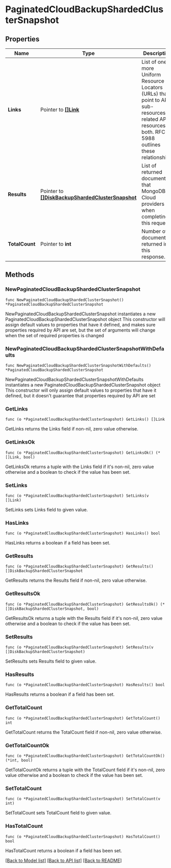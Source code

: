 # PaginatedCloudBackupShardedClusterSnapshot

## Properties

Name | Type | Description | Notes
------------ | ------------- | ------------- | -------------
**Links** | Pointer to [**[]Link**](Link.md) | List of one or more Uniform Resource Locators (URLs) that point to API sub-resources, related API resources, or both. RFC 5988 outlines these relationships. | [optional] [readonly] 
**Results** | Pointer to [**[]DiskBackupShardedClusterSnapshot**](DiskBackupShardedClusterSnapshot.md) | List of returned documents that MongoDB Cloud providers when completing this request. | [optional] [readonly] 
**TotalCount** | Pointer to **int** | Number of documents returned in this response. | [optional] [readonly] 

## Methods

### NewPaginatedCloudBackupShardedClusterSnapshot

`func NewPaginatedCloudBackupShardedClusterSnapshot() *PaginatedCloudBackupShardedClusterSnapshot`

NewPaginatedCloudBackupShardedClusterSnapshot instantiates a new PaginatedCloudBackupShardedClusterSnapshot object
This constructor will assign default values to properties that have it defined,
and makes sure properties required by API are set, but the set of arguments
will change when the set of required properties is changed

### NewPaginatedCloudBackupShardedClusterSnapshotWithDefaults

`func NewPaginatedCloudBackupShardedClusterSnapshotWithDefaults() *PaginatedCloudBackupShardedClusterSnapshot`

NewPaginatedCloudBackupShardedClusterSnapshotWithDefaults instantiates a new PaginatedCloudBackupShardedClusterSnapshot object
This constructor will only assign default values to properties that have it defined,
but it doesn't guarantee that properties required by API are set

### GetLinks

`func (o *PaginatedCloudBackupShardedClusterSnapshot) GetLinks() []Link`

GetLinks returns the Links field if non-nil, zero value otherwise.

### GetLinksOk

`func (o *PaginatedCloudBackupShardedClusterSnapshot) GetLinksOk() (*[]Link, bool)`

GetLinksOk returns a tuple with the Links field if it's non-nil, zero value otherwise
and a boolean to check if the value has been set.

### SetLinks

`func (o *PaginatedCloudBackupShardedClusterSnapshot) SetLinks(v []Link)`

SetLinks sets Links field to given value.

### HasLinks

`func (o *PaginatedCloudBackupShardedClusterSnapshot) HasLinks() bool`

HasLinks returns a boolean if a field has been set.
### GetResults

`func (o *PaginatedCloudBackupShardedClusterSnapshot) GetResults() []DiskBackupShardedClusterSnapshot`

GetResults returns the Results field if non-nil, zero value otherwise.

### GetResultsOk

`func (o *PaginatedCloudBackupShardedClusterSnapshot) GetResultsOk() (*[]DiskBackupShardedClusterSnapshot, bool)`

GetResultsOk returns a tuple with the Results field if it's non-nil, zero value otherwise
and a boolean to check if the value has been set.

### SetResults

`func (o *PaginatedCloudBackupShardedClusterSnapshot) SetResults(v []DiskBackupShardedClusterSnapshot)`

SetResults sets Results field to given value.

### HasResults

`func (o *PaginatedCloudBackupShardedClusterSnapshot) HasResults() bool`

HasResults returns a boolean if a field has been set.
### GetTotalCount

`func (o *PaginatedCloudBackupShardedClusterSnapshot) GetTotalCount() int`

GetTotalCount returns the TotalCount field if non-nil, zero value otherwise.

### GetTotalCountOk

`func (o *PaginatedCloudBackupShardedClusterSnapshot) GetTotalCountOk() (*int, bool)`

GetTotalCountOk returns a tuple with the TotalCount field if it's non-nil, zero value otherwise
and a boolean to check if the value has been set.

### SetTotalCount

`func (o *PaginatedCloudBackupShardedClusterSnapshot) SetTotalCount(v int)`

SetTotalCount sets TotalCount field to given value.

### HasTotalCount

`func (o *PaginatedCloudBackupShardedClusterSnapshot) HasTotalCount() bool`

HasTotalCount returns a boolean if a field has been set.

[[Back to Model list]](../README.md#documentation-for-models) [[Back to API list]](../README.md#documentation-for-api-endpoints) [[Back to README]](../README.md)


